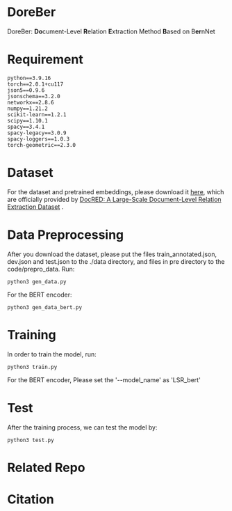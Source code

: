 # DoreBer
DoreBer: **Do**cument-Level **R**elation **E**xtraction Method **B**ased on B**er**nNet


# Requirement
```
python==3.9.16
torch==2.0.1+cu117
json5==0.9.6
jsonschema==3.2.0
networkx==2.8.6
numpy==1.21.2
scikit-learn==1.2.1
scipy==1.10.1
spacy==3.4.1
spacy-legacy==3.0.9
spacy-loggers==1.0.3
torch-geometric==2.3.0
```


# Dataset
For the dataset and pretrained embeddings, please download it [here](https://github.com/thunlp/DocRED/tree/master/data), which are officially provided by [DocRED: A Large-Scale Document-Level Relation Extraction Dataset](https://arxiv.org/abs/1906.06127) .

# Data Preprocessing
After you download the dataset, please put the files train_annotated.json, dev.json and test.json to the ./data directory, and files in pre directory to the code/prepro_data. Run:
```
python3 gen_data.py 
```
For the BERT encoder:
```
python3 gen_data_bert.py
```

# Training
In order to train the model, run:
```
python3 train.py
```
For the BERT encoder, Please set the '--model_name' as 'LSR_bert'


# Test
After the training process, we can test the model by:
```
python3 test.py
```

# Related Repo

# Citation


